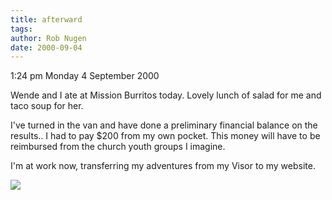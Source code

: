 ```yaml
---
title: afterward
tags: 
author: Rob Nugen
date: 2000-09-04
---
```


<p class=date>1:24 pm Monday 4 September 2000

<p>Wende and I ate at Mission Burritos today.  Lovely lunch of salad for me
and taco soup for her.

<p>I've turned in the van and have done a preliminary financial balance on
the results.. I had to pay $200 from my own pocket.  This money will have to
be reimbursed from the church youth groups I imagine.

<p>I'm at work now, transferring my adventures from my Visor to my website.

<p><img src="/images/rob/wL-ROB.gif">

